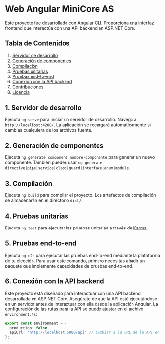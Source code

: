 # Web Angular MiniCore AS

Este proyecto fue desarrollado con [Angular CLI](https://github.com/angular/angular-cli). Proporciona una interfaz frontend que interactúa con una API backend en ASP.NET Core.

## Tabla de Contenidos

1. [Servidor de desarrollo](#servidor-de-desarrollo)
2. [Generación de componentes](#generación-de-componentes)
3. [Compilación](#compilación)
4. [Pruebas unitarias](#pruebas-unitarias)
5. [Pruebas end-to-end](#pruebas-end-to-end)
6. [Conexión con la API backend](#conexión-con-la-api-backend)
7. [Contribuciones](#contribuciones)
8. [Licencia](#licencia)

## 1. Servidor de desarrollo

Ejecuta `ng serve` para iniciar un servidor de desarrollo. Navega a `http://localhost:4200/`. La aplicación se recargará automáticamente si cambias cualquiera de los archivos fuente.

## 2. Generación de componentes

Ejecuta `ng generate component nombre-componente` para generar un nuevo componente. También puedes usar `ng generate directive|pipe|service|class|guard|interface|enum|module`.

## 3. Compilación

Ejecuta `ng build` para compilar el proyecto. Los artefactos de compilación se almacenarán en el directorio `dist/`.

## 4. Pruebas unitarias

Ejecuta `ng test` para ejecutar las pruebas unitarias a través de [Karma](https://karma-runner.github.io).

## 5. Pruebas end-to-end

Ejecuta `ng e2e` para ejecutar las pruebas end-to-end mediante la plataforma de tu elección. Para usar este comando, primero necesitas añadir un paquete que implemente capacidades de pruebas end-to-end.

## 6. Conexión con la API backend

Este proyecto está diseñado para interactuar con una API backend desarrollada en ASP.NET Core. Asegúrate de que la API esté ejecutándose en un servidor antes de interactuar con ella desde la aplicación Angular. La configuración de las rutas para la API se puede ajustar en el archivo `environment.ts`:

```typescript
export const environment = {
  production: false,
  apiUrl: 'http://localhost:5000/api' // Cambiar a la URL de la API en producción
};

